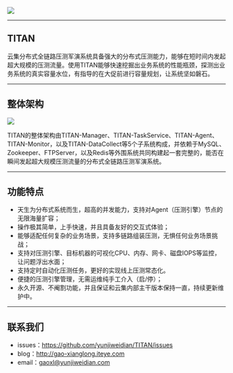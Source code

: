 ![](http://dl.iteye.com/upload/picture/pic/137627/d5c02186-bc6b-3fc5-ab7d-2625e12afe0c.png)

----------

## TITAN

云集分布式全链路压测军演系统具备强大的分布式压测能力，能够在短时间内发起超大规模的压测流量。使用TITAN能够快速挖掘出业务系统的性能瓶颈，探测出业务系统的真实容量水位，有指导的在大促前进行容量规划，让系统坚如磐石。

----------

## 整体架构

![](http://dl.iteye.com/upload/picture/pic/137625/0b5a7ad4-7a78-3ec7-b176-212fa7afaba6.jpg)

TITAN的整体架构由TITAN-Manager、TITAN-TaskService、TITAN-Agent、TITAN-Monitor，以及TITAN-DataCollect等5个子系统构成，并依赖于MySQL、Zookeeper、FTPServer，以及Redis等外围系统共同构建起一套完整的，能否在瞬间发起超大规模压测流量的分布式全链路压测军演系统。

----------

## 功能特点

- 天生为分布式系统而生，超高的并发能力，支持对Agent（压测引擎）节点的无限海量扩容；
- 操作极其简单，上手快速，并且具备友好的交互式体验；
- 能够适配任何复杂的业务场景，支持多链路组装压测，无惧任何业务场景挑战；
- 支持对压测引擎、目标机器的可视化CPU、内存、网卡、磁盘IOPS等监控，让问题浮出水面；
- 支持定时自动化压测任务，更好的实现线上压测常态化。
- 便捷的压测引擎管理，无需运维纯手工介入（启/停）；
- 永久开源、不阉割功能，并且保证和云集内部主干版本保持一直，持续更新维护中。

----------
 
 ## 联系我们
 
- issues：https://github.com/yunjiweidian/TITAN/issues
- blog：http://gao-xianglong.iteye.com
- email：gaoxl@yunjiweidian.com

